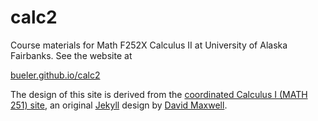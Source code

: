 # calc2

Course materials for Math F252X Calculus II at University of Alaska Fairbanks.  See the website at

[bueler.github.io/calc2](https://bueler.github.io/calc2/)

The design of this site is derived from the [coordinated Calculus I (MATH 251) site](https://uaf-math251.github.io/), an original [Jekyll](https://jekyllrb.com/) design by [David Maxwell](https://damaxwell.github.io/).
